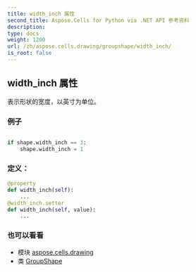 ```yaml
---
title: width_inch 属性
second_title: Aspose.Cells for Python via .NET API 参考资料
description:
type: docs
weight: 1200
url: /zh/aspose.cells.drawing/groupshape/width_inch/
is_root: false
---
```

## width_inch 属性

表示形状的宽度，以英寸为单位。

### 例子

```python

if shape.width_inch == 3:
    shape.width_inch = 1

```
### 定义：
```python
@property
def width_inch(self):
    ...
@width_inch.setter
def width_inch(self, value):
    ...
```

### 也可以看看
* 模块 [aspose.cells.drawing](../../)
* 类 [GroupShape](/cells/python-net/zh/aspose.cells.drawing/groupshape)
